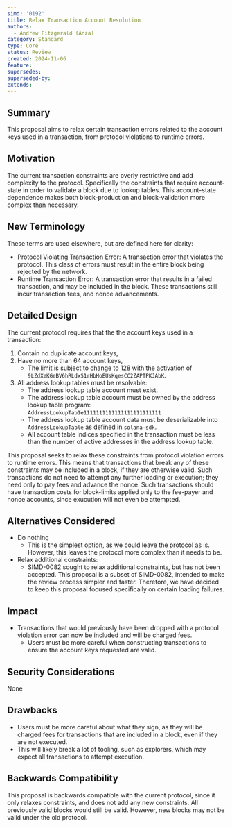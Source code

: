 ```yaml
---
simd: '0192'
title: Relax Transaction Account Resolution
authors:
  - Andrew Fitzgerald (Anza)
category: Standard
type: Core
status: Review
created: 2024-11-06
feature:
supersedes:
superseded-by:
extends:
---
```


## Summary

This proposal aims to relax certain transaction errors related to the account
keys used in  a transaction, from protocol violations to runtime errors.

## Motivation

The current transaction constraints are overly restrictive and add complexity
to the protocol. Specifically the constraints that require account-state
in order to validate a block due to lookup tables. This account-state
dependence makes both block-production and block-validation more complex than
necessary.

## New Terminology

These terms are used elsewhere, but are defined here for clarity:

- Protocol Violating Transaction Error: A transaction error that violates the
  protocol. This class of errors must result in the entire block being rejected
  by the network.
- Runtime Transaction Error: A transaction error that results in a failed
  transaction, and may be included in the block. These transactions still
  incur transaction fees, and nonce advancements.

## Detailed Design

The current protocol requires that the the account keys used in a transaction:

1. Contain no duplicate account keys,
2. Have no more than 64 account keys,
    - The limit is subject to change to 128 with the activation of
      `9LZdXeKGeBV6hRLdxS1rHbHoEUsKqesCC2ZAPTPKJAbK`.
3. All address lookup tables must be resolvable:
    - The address lookup table account must exist.
    - The address lookup table account must be owned by the address lookup
      table program: `AddressLookupTab1e1111111111111111111111111`
    - The address lookup table account data must be deserializable into
      `AddressLookupTable` as defined in `solana-sdk`.
    - All account table indices specified in the transaction must be less than
      the number of active addresses in the address lookup table.

This proposal seeks to relax these constraints from protocol violation errors
to runtime errors.
This means that transactions that break any of these constraints may be
included in a block, if they are otherwise valid.
Such transactions do not need to attempt any further loading or execution; they
need only to pay fees and advance the nonce.
Such transactions should have transaction costs for block-limits applied only
to the fee-payer and nonce accounts, since exucution will not even be
attempted.

## Alternatives Considered

- Do nothing
  - This is the simplest option, as we could leave the protocol as is.
  However, this leaves the protocol more complex than it needs to be.
- Relax additional constraints:
  - SIMD-0082 sought to relax additional constraints, but has not been
    accepted. This proposal is a subset of SIMD-0082, intended to make the
    review process simpler and faster. Therefore, we have decided to keep
    this proposal focused specifically on certain loading failures.

## Impact

- Transactions that would previously have been dropped with a protocol
  violation error can now be included and will be charged fees.
  - Users must be more careful when constructing transactions to ensure the
    account keys requested are valid.

## Security Considerations

None

## Drawbacks

- Users must be more careful about what they sign, as they will be charged fees
  for transactions that are included in a block, even if they are not executed.
- This will likely break a lot of tooling, such as explorers, which may expect
  all transactions to attempt execution.

## Backwards Compatibility

This proposal is backwards compatible with the current protocol, since it only
relaxes constraints, and does not add any new constraints. All previously valid
blocks would still be valid. However, new blocks may not be valid under the old
protocol.

